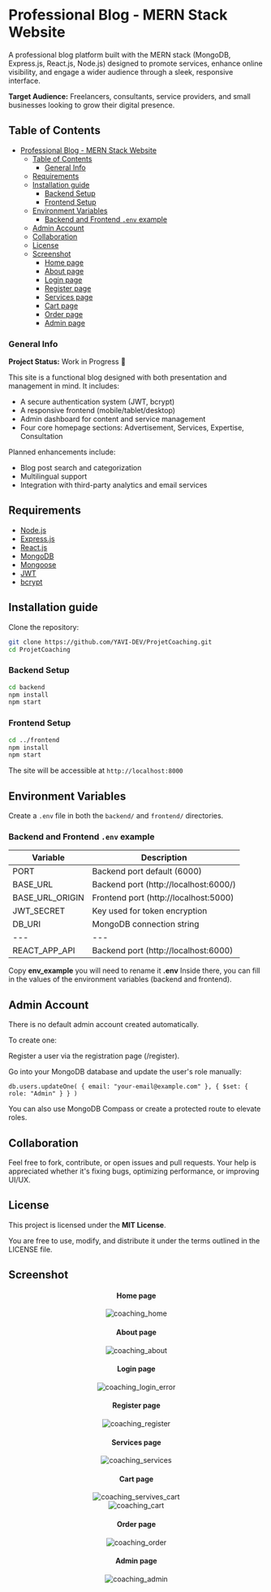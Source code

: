 # Professional Blog - MERN Stack Website

A professional blog platform built with the MERN stack (MongoDB, Express.js, React.js, Node.js) designed to promote services, enhance online visibility, and engage a wider audience through a sleek, responsive interface.

**Target Audience:** Freelancers, consultants, service providers, and small businesses looking to grow their digital presence.

## Table of Contents

- [Professional Blog - MERN Stack Website](#professional-blog---mern-stack-website)
  - [Table of Contents](#table-of-contents)
    - [General Info](#general-info)
  - [Requirements](#requirements)
  - [Installation guide](#installation-guide)
    - [Backend Setup](#backend-setup)
    - [Frontend Setup](#frontend-setup)
  - [Environment Variables](#environment-variables)
    - [Backend and Frontend `.env` example](#backend-and-frontend-env-example)
  - [Admin Account](#admin-account)
  - [Collaboration](#collaboration)
  - [License](#license)
   - [Screenshot](#screenshot)
      - [Home page](#home-page)
      - [About page](#about-page)
      - [Login page](#login-page)
      - [Register page](#register-page)
      - [Services page](#services-page)
      - [Cart page](#cart-page)
      - [Order page](#order-page)
      - [Admin page](#admin-page)

### General Info

**Project Status:** Work in Progress 🚧

This site is a functional blog designed with both presentation and management in mind. It includes:

- A secure authentication system (JWT, bcrypt)
- A responsive frontend (mobile/tablet/desktop)
- Admin dashboard for content and service management
- Four core homepage sections: Advertisement, Services, Expertise, Consultation

Planned enhancements include:

- Blog post search and categorization
- Multilingual support
- Integration with third-party analytics and email services

## Requirements

- [Node.js](https://nodejs.org/)
- [Express.js](https://expressjs.com/)
- [React.js](https://reactjs.org/)
- [MongoDB](https://www.mongodb.com/)
- [Mongoose](https://mongoosejs.com/)
- [JWT](https://jwt.io/)
- [bcrypt](https://www.npmjs.com/package/bcrypt)

## Installation guide

Clone the repository:

```bash
git clone https://github.com/YAVI-DEV/ProjetCoaching.git
cd ProjetCoaching

```

### Backend Setup

```bash
cd backend
npm install
npm start 

```

### Frontend Setup

```bash
cd ../frontend
npm install
npm start

```
The site will be accessible at `http://localhost:8000`

## Environment Variables

Create a `.env` file in both the `backend/` and `frontend/` directories.

### Backend and Frontend `.env` example

| Variable | Description |
| --- | --- |
| PORT | Backend port default (6000) |
| BASE_URL | Backend port (http://localhost:6000/) |
| BASE_URL_ORIGIN | Frontend port (http://localhost:5000) |
| JWT_SECRET | Key used for token encryption |
| DB_URI | MongoDB connection string |
| --- | --- |
| REACT_APP_API | Backend port (http://localhost:6000) |

Copy **env_example**  you will need to rename it **.env** Inside there, you can fill in the values of the environment variables (backend and frontend).

## Admin Account
There is no default admin account created automatically.

To create one:

Register a user via the registration page (/register).

Go into your MongoDB database and update the user's role manually:

`db.users.updateOne(
  { email: "your-email@example.com" },
  { $set: { role: "Admin" } }
)`


You can also use MongoDB Compass or create a protected route to elevate roles.

## Collaboration

Feel free to fork, contribute, or open issues and pull requests. Your help is appreciated whether it's fixing bugs, optimizing performance, or improving UI/UX.

## License

This project is licensed under the **MIT License**.

You are free to use, modify, and distribute it under the terms outlined in the LICENSE file.

## Screenshot

<div align="center">
<h4>Home page</h4>
<img src="https://github.com/vi-ya/ProjetCoaching/blob/573d75eccdac178ea409356d710ec85c0237a7ea/resources/images/coaching_home.jpg" alt="coaching_home" >
</div>

<div align="center">
<h4>About page</h4>
<img src="https://github.com/vi-ya/ProjetCoaching/blob/573d75eccdac178ea409356d710ec85c0237a7ea/resources/images/coaching_about.png" alt="coaching_about" >
</div>

<div align="center">
<h4>Login page</h4>
<img src="https://github.com/vi-ya/ProjetCoaching/blob/573d75eccdac178ea409356d710ec85c0237a7ea/resources/images/coaching_login_error.png" alt="coaching_login_error" >
</div>

<div align="center">
<h4>Register page</h4>
<img src="https://github.com/vi-ya/ProjetCoaching/blob/573d75eccdac178ea409356d710ec85c0237a7ea/resources/images/coaching_register.png" alt="coaching_register">
</div>

<div align="center">
<h4>Services page</h4>
<img src="https://github.com/vi-ya/ProjetCoaching/blob/573d75eccdac178ea409356d710ec85c0237a7ea/resources/images/coaching_services.png" alt="coaching_services" >
</div>

<div align="center">
<h4>Cart page</h4>
<img src="https://github.com/vi-ya/ProjetCoaching/blob/573d75eccdac178ea409356d710ec85c0237a7ea/resources/images/coaching_services_panier.png" alt="coaching_servives_cart" >
</div>

<div align="center">
<img src="https://github.com/vi-ya/ProjetCoaching/blob/573d75eccdac178ea409356d710ec85c0237a7ea/resources/images/coaching_panier.jpg" alt="coaching_cart" >
</div>

<div align="center">
<h4>Order page</h4>
<img src="https://github.com/vi-ya/ProjetCoaching/blob/573d75eccdac178ea409356d710ec85c0237a7ea/resources/images/coaching_order.png" alt="coaching_order" >
</div>

<div align="center">
<h4>Admin page</h4>
<img src="https://github.com/vi-ya/ProjetCoaching/blob/573d75eccdac178ea409356d710ec85c0237a7ea/resources/images/coaching_admin.png" alt="coaching_admin" >
</div>
